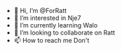 - 👋 Hi, I’m @ForRatt
- 👀 I’m interested in Nje7
- 🌱 I’m currently learning Walo
- 💞️ I’m looking to collaborate on Ratt
- 📫 How to reach me Don't

<!---
ForRatt/ForRatt is a ✨ special ✨ repository because its `README.md` (this file) appears on your GitHub profile.
You can click the Preview link to take a look at your changes.
--->
